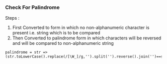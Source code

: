 ### Check For Palindrome

Steps :
1. First Converted to form in which no non-alphanumeric character is present i.e. string which is to be compared
2. Then Converted to palindrome form in which characters will be reversed and will be compared to non-alphanumeric string

```
palindrome = str => (str.toLowerCase().replace(/[\W_]/g,'').split('').reverse().join('')==str.toLowerCase().replace(/[\W_]/g,''));
 ```
